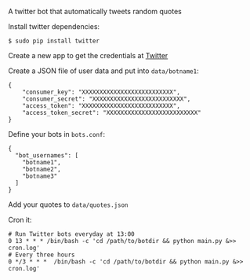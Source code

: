 A twitter bot that automatically tweets random quotes

Install twitter dependencies:

    $ sudo pip install twitter

Create a new app to get the credentials at [Twitter](https://apps.twitter.com/)

Create a JSON file of user data and put into `data/botname1`:

    {
        "consumer_key": "XXXXXXXXXXXXXXXXXXXXXXXXXX",
        "consumer_secret": "XXXXXXXXXXXXXXXXXXXXXXXXXX",
        "access_token": "XXXXXXXXXXXXXXXXXXXXXXXXXX",
        "access_token_secret": "XXXXXXXXXXXXXXXXXXXXXXXXXX"
    }

Define your bots in `bots.conf`:

    {
      "bot_usernames": [
        "botname1",
        "botname2",
        "botname3"
      ]
    }

Add your quotes to `data/quotes.json`

Cron it:

    # Run Twitter bots everyday at 13:00
    0 13 * * * /bin/bash -c 'cd /path/to/botdir && python main.py &>> cron.log'
    # Every three hours
    0 */3 * * *  /bin/bash -c 'cd /path/to/botdir && python main.py &>> cron.log'
